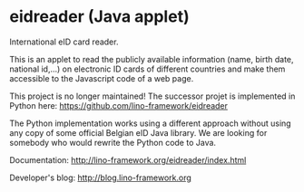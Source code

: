 eidreader (Java applet)
=======================

International eID card reader.

This is an applet to read the publicly available information (name,
birth date, national id,...)  on electronic ID cards of different
countries and make them accessible to the Javascript code of a web
page.

This project is no longer maintained!  The successor projet is
implemented in Python here:
https://github.com/lino-framework/eidreader

The Python implementation works using a different approach without
using any copy of some official Belgian eID Java library.  We are
looking for somebody who would rewrite the Python code to Java.

Documentation: http://lino-framework.org/eidreader/index.html

Developer's blog: http://blog.lino-framework.org

